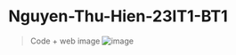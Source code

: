 # Nguyen-Thu-Hien-23IT1-BT1

> Code + web image
![image](https://github.com/user-attachments/assets/b38102e7-2930-4544-ba44-7ec9f6c68319)
